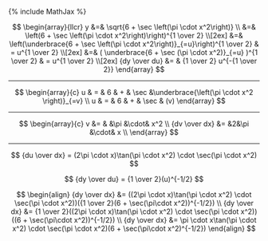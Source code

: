 ---
---
{% include MathJax %}

$$
\begin{array}{llcr}
    y &=& \sqrt{6 + \sec \left(\pi \cdot x^2\right)} \\
 &=& \left(6 + \sec \left(\pi \cdot x^2\right)\right)^{1 \over 2} \\[2ex]
  &=& \left(\underbrace{6 + \sec \left(\pi \cdot x^2\right)}_{=u}\right)^{1 \over 2} & = u^{1 \over 2} \\[2ex]
  &=& ( \underbrace{6 + \sec (\pi \cdot x^2)}_{=u} )^{1 \over 2} & = u^{1 \over 2} \\[2ex]
    {dy \over du} &= & {1 \over 2} u^{-{1 \over 2}}
\end{array}
$$

<hr>

$$
\begin{array}{c}
    u & = & 6 & + & \sec &\underbrace{\left(\pi \cdot x^2 \right)}_{=v} \\
    u & = & 6 & + & \sec & (v)
\end{array}
$$

<hr>

$$
\begin{array}{c}
            v &= & &\pi &\cdot& x^2 \\
{dv \over dx} &= &2&\pi &\cdot& x \\
\end{array}
$$

<hr>

$$
{du \over dx} = (2\pi \cdot x)\tan(\pi \cdot x^2) \cdot \sec(\pi \cdot x^2)
$$


$$
{dy \over du} = {1 \over 2}(u)^{-1/2}
$$

$$
\begin{align}
{dy \over dx} &= ((2\pi \cdot x)\tan(\pi \cdot x^2) \cdot \sec(\pi \cdot x^2))({1 \over 2}(6 + \sec(\pi\cdot x^2))^{-1/2}) \\
{dy \over dx} &= {1 \over 2}((2\pi \cdot x)\tan(\pi \cdot x^2) \cdot \sec(\pi \cdot x^2))((6 + \sec(\pi\cdot x^2))^{-1/2}) \\
{dy \over dx} &= \pi \cdot x\tan(\pi \cdot x^2) \cdot \sec(\pi \cdot x^2)(6 + \sec(\pi\cdot x^2)^{-1/2})
\end{align}
$$
